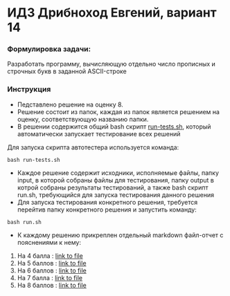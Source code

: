 # ИДЗ Дрибноход Евгений, вариант 14
### Формулировка задачи:
Разработать программу, вычисляющую отдельно число прописных и строчных букв в заданной ASCII-строке
### Инструкция
- Педставлено решение на оценку 8.
- Решение состоит из папок, каждая из папок является решением на оценку, соответствующую названию папки.
- В решении содержится общий bash скрипт [run-tests.sh](https://github.com/zemlianin/idz-dribnokhod/blob/master/run-tests.sh), который автоматически запускает тестирование всех решений

Для запуска скрипта автотестера используется команда:

```
bash run-tests.sh
```
- Каждое решение содержит исходники, исполняемые файлы, папку input, в которой собраны файлы для тестирования, папку output в котрой собраны результаты тестирований, а также bash скрипт run.sh, требующийся для запуска тестирования данного решения
- Для запуска тестирования конкретного решения, требуется перейтив папку конкретного решения и запустить команду:

```
bash run.sh
```
- К каждому решению прикреплен отдельный markdown файл-отчет с пояснениями к нему:
1. На 4 балла : [link to file](https://github.com/zemlianin/idz-dribnokhod/blob/master/TaskBy4/README.md)
1. На 5 баллов : [link to file](https://github.com/zemlianin/idz-dribnokhod/blob/master/TaskBy5/README.md)
1. На 6 баллов : [link to file](https://github.com/zemlianin/idz-dribnokhod/blob/master/TaskBy6/README.md)
1. На 7 балла : [link to file](https://github.com/zemlianin/idz-dribnokhod/blob/master/TaskBy7/README.md)
1. На 8 баллов : [link to file](https://github.com/zemlianin/idz-dribnokhod/blob/master/TaskBy8/README.md)
